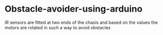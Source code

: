 # Obstacle-avoider-using-arduino
IR sensors are fitted at two ends of the chasis and based on the values the motors are rotated in such a way to avoid obstacles
